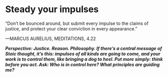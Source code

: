 # Steady your impulses

“Don’t be bounced around, but submit every impulse to the claims of justice, and protect your clear conviction in every appearance.”

—MARCUS AURELIUS, MEDITATIONS, 4.22

***Perspective: Justice. Reason. Philosophy. If there’s a central message of Stoic thought, it’s this: impulses of all kinds are going to come, and your work is to control them, like bringing a dog to heel. Put more simply: think before you act. Ask: Who is in control here? What principles are guiding me?***
